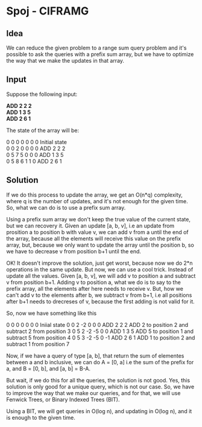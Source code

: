 # Spoj - CIFRAMG

## Idea

We can reduce the given problem to a range sum query problem and it's possible to ask the queries with a prefix sum array, but we have to optimize the way that we make the updates in that array. 

## Input

Suppose the following input:

**ADD 2 2 2** </br>
**ADD 1 3 5** </br>
**ADD 2 6 1** </br>

The state of the array will be:

0 0 0 0 0 0 0					Initial state </br>
0 0 2 0 0 0 0					ADD 2 2 2 </br>
0 5 7 5 0 0 0					ADD 1 3 5 </br>
0 5 8 6 1 1 0					ADD 2 6 1 </br>

## Solution

If we do this process to update the array, we get an O(n*q) complexity, where q is the number of updates, and it's not enough for the given time. So, what we can do is to use a prefix sum array. 

Using a prefix sum array we don't keep the true value of the current state, but we can recovery it. Given an update [a, b, v], i.e an update from prosition a to position b with value v, we can add v from a until the end of the array, because all the elements will receive this value on the prefix array, but, because we only want to update the array until the position b, so we have to decrease v from position b+1 until the end. 

OK! It doesn't improve the solution, just get worst, because now we do 2*n operations in the same update. But now, we can use a cool trick. Instead of update all the values. Given [a, b, v], we will add v to position a and subtract v from position b+1. Adding v to position a, what we do is to say to the prefix array, all the elements after here needs to receive v. But, how we can't add v to the elements after b, we subtract v from b+1, i.e all positions after b+1 needs to drecreses of v, because the first adding is not valid for it. 

So, now we have something like this

0  0  0  0  0  0  0					Iniial state
0  0  2 -2  0  0  0					ADD 2 2 2         ADD 2 to position 2 and subtract 2 from position 3
0  5  2 -2 -5  0  0 				ADD 1 3 5					ADD 5 to position 1 and subtract 5 from position 4
0  5  3 -2 -5  0 -1					ADD 2 6 1					ADD 1 to position 2 and subtract 1 from position 7

Now, if we have a query of type [a, b], that return the sum of elementes between a and b inclusive, we can do A = [0, a] i.e the sum of the prefix for a, and B = [0, b], and [a, b] = B-A. 

But wait, if we do this for all the queries, the solution is not good. Yes, this solution is only good for a unique query, which is not our case. So, we have to improve the way that we make our queries, and for that, we will use Fenwick Trees, or Binary Indexed Trees (BIT).

Using a BIT, we will get queries in O(log n), and updating in O(log n), and it is enough to the given time.


 
